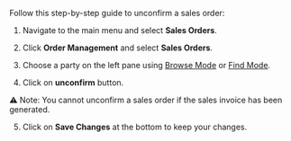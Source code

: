 Follow this step-by-step guide to unconfirm a sales order:

1. Navigate to the main menu and select **Sales Orders**.

2. Click **Order Management** and select **Sales Orders**. 

3. Choose a party on the left pane using [Browse Mode](https://github.com/Fx-Professional-Services/HorizonDocs/blob/main/Horizon%20User%20Guide/Searching%20on%20Horizon/Browse%20Mode.md) or [Find Mode](https://github.com/Fx-Professional-Services/HorizonDocs/blob/main/Horizon%20User%20Guide/Searching%20on%20Horizon/Find%20Mode.md). 

4. Click on **unconfirm** button.

⚠️ Note: You cannot unconfirm a sales order if the sales invoice has been generated.

5. Click on **Save Changes** at the bottom to keep your changes. 

